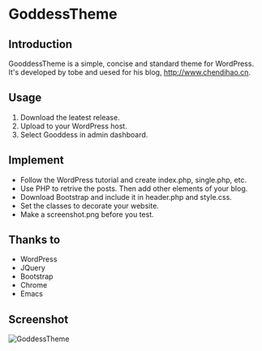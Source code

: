 GoddessTheme
============

## Introduction
GooddessTheme is a simple, concise and standard theme for WordPress. It's developed by tobe and uesed for his blog, <http://www.chendihao.cn>.

## Usage
1. Download the leatest release.
2. Upload to your WordPress host.
3. Select Gooddess in admin dashboard.

## Implement
* Follow the WordPress tutorial and create index.php, single.php, etc.
* Use PHP to retrive the posts. Then add other elements of your blog.
* Download Bootstrap and include it in header.php and style.css.
* Set the classes to decorate your website.
* Make a screenshot.png before you test.

## Thanks to
* WordPress
* JQuery
* Bootstrap
* Chrome
* Emacs

## Screenshot
![GoddessTheme](https://raw.github.com/tobegit3hub/GoddessTheme/master/screenshot/GoddessTheme.png)